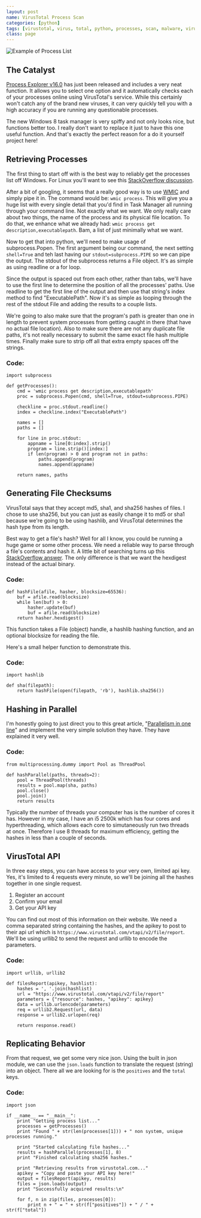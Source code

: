 ```yaml
---
layout: post
name: VirusTotal Process Scan
categories: [python]
tags: [virustotal, virus, total, python, processes, scan, malware, virus]
class: page
---
```


![Example of Process List](/images//process-list-virustotal-python-example.png)

## The Catalyst

[Process Explorer v16.0](http://technet.microsoft.com/en-us/sysinternals/bb896653) has just been released and includes a very neat function. It allows you to select one option and it automatically checks each of your processes online using VirusTotal's service. While this certainly won't catch any of the brand new viruses, it can very quickly tell you with a high accuracy if you are running any questionable processes.

The new Windows 8 task manager is very spiffy and not only looks nice, but functions better too. I really don't want to replace it just to have this one useful function. And that's exactly the perfect reason for a do it yourself project here!

## Retrieving Processes

The first thing to start off with is the best way to reliably get the processes list off Windows. For Linux you'll want to see this [StackOverflow discussion](http://stackoverflow.com/questions/2703640/process-list-on-linux-via-python).

After a bit of googling, it seems that a really good way is to use [WMIC](http://technet.microsoft.com/en-us/library/bb742610.aspx) and simply pipe it in. The command would be: `wmic process`. This will give you a huge list with every single detail that you'd find in Task Manager all running through your command line. Not exactly what we want. We only really care about two things, the name of the process and its physical file location. To do that, we enhance what we already had: `wmic process get description,executablepath`. Bam, a list of just minimally what we want.

Now to get that into python, we'll need to make usage of subprocess.Popen. The first argument being our command, the next setting `shell=True` and teh last having our `stdout=subprocess.PIPE` so we can pipe the output. The stdout of the subprocess returns a File object. It's as simple as using readline or a for loop.

Since the output is spaced out from each other, rather than tabs, we'll have to use the first line to determine the position of all the processes' paths. Use readline to get the first line of the output and then use that string's index method to find "ExecutablePath". Now it's as simple as looping through the rest of the stdout File and adding the results to a couple lists.

We're going to also make sure that the program's path is greater than one in length to prevent system processes from getting caught in there (that have no actual file location). Also to make sure there are not any duplicate file paths, it's not really necessary to submit the same exact file hash multiple times. Finally make sure to strip off all that extra empty spaces off the strings.

### Code:
    import subprocess
    
    def getProcesses():
    	cmd = 'wmic process get description,executablepath'
    	proc = subprocess.Popen(cmd, shell=True, stdout=subprocess.PIPE)
    
    	checkline = proc.stdout.readline()
    	index = checkline.index("ExecutablePath")
    
    	names = []
    	paths = []
    
    	for line in proc.stdout:
    		appname = line[0:index].strip()
    		program = line.strip()[index:]
    		if len(program) > 0 and program not in paths:
    			paths.append(program)
    			names.append(appname)
    
    	return names, paths

## Generating File Checksums

VirusTotal says that they accept md5, sha1, and sha256 hashes of files. I chose to use sha256, but you can just as easily change it to md5 or sha1 because we're going to be using hashlib, and VirusTotal determines the hash type from its length.

Best way to get a file's hash? Well for all I know, you could be running a huge game or some other process. We need a reliable way to parse through a file's contents and hash it. A little bit of searching turns up this [StackOverflow answer](http://stackoverflow.com/questions/3431825/python-generating-a-md5-checksum-of-a-file). The only difference is that we want the hexdigest instead of the actual binary.

### Code:
    def hashFile(afile, hasher, blocksize=65536):
        buf = afile.read(blocksize)
        while len(buf) > 0:
            hasher.update(buf)
            buf = afile.read(blocksize)
        return hasher.hexdigest()

This function takes a File (object) handle, a hashlib hashing function, and an optional blocksize for reading the file.

Here's a small helper function to demonstrate this.

### Code:
    import hashlib
    
    def sha(filepath):
    	return hashFile(open(filepath, 'rb'), hashlib.sha256())

## Hashing in Parallel

I'm honestly going to just direct you to this great article, "[Parallelism in one line](https://medium.com/building-things-on-the-internet/40e9b2b36148)" and implement the very simple solution they have. They have explained it very well.

### Code:
    from multiprocessing.dummy import Pool as ThreadPool
    
    def hashParallel(paths, threads=2):
    	pool = ThreadPool(threads)
    	results = pool.map(sha, paths)
    	pool.close()
    	pool.join()
    	return results

Typically the number of threads your computer has is the number of cores it has. However in my case, I have an i5 2500k which has four cores and hyperthreading, which allows each core to simutaneously run two threads at once. Therefore I use 8 threads for maximum efficiency, getting the hashes in less than a couple of seconds.

## VirusTotal API

In three easy steps, you can have access to your very own, limited api key. Yes, it's limited to 4 requests every minute, so we'll be joining all the hashes together in one single request.

1. Register an account
2. Confirm your email
3. Get your API key

You can find out most of this information on their website. We need a comma separated string containing the hashes, and the apikey to post to their api url which is `https://www.virustotal.com/vtapi/v2/file/report`. We'll be using urllib2 to send the request and urllib to encode the parameters.

### Code:
    import urllib, urllib2
    
    def filesReport(apikey, hashlist):
    	hashes = ', '.join(hashlist)
    	url = "https://www.virustotal.com/vtapi/v2/file/report"
    	parameters = {"resource": hashes, "apikey": apikey}
    	data = urllib.urlencode(parameters)
    	req = urllib2.Request(url, data)
    	response = urllib2.urlopen(req)
    
    	return response.read()

## Replicating Behavior

From that request, we get some very nice json. Using the built in json module, we can use the `json.loads` function to translate the request (string) into an object. There all we are looking for is the `positives` and the `total` keys.

### Code:
    import json
    
    if __name__ == "__main__":
    	print "Getting process list..."
    	processes = getProcesses()
    	print "Found " + str(len(processes[1])) + " non system, unique processes running."
    
    	print "Started calculating file hashes..."
    	results = hashParallel(processes[1], 8)
    	print "Finished calculating sha256 hashes."
    
    	print "Retrieving results from virustotal.com..."
    	apikey = "Copy and paste your API key here!"
    	output = filesReport(apikey, results)
    	files = json.loads(output)
    	print "Successfully acquired results:\n"
    
    	for f, n in zip(files, processes[0]):
    		print n + " = " + str(f["positives"]) + " / " + str(f["total"])